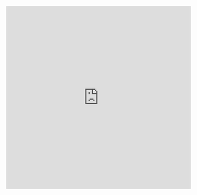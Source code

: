 <iframe src="https://docs.google.com/forms/d/e/1FAIpQLSemefRzbIWkwgmgJ2SMbnn4x3Nr3AUJPiUC3X75idJtyYiXxw/viewform?embedded=true" width="100%" height="500" frameborder="0" marginheight="0" marginwidth="0">Loading…</iframe>
